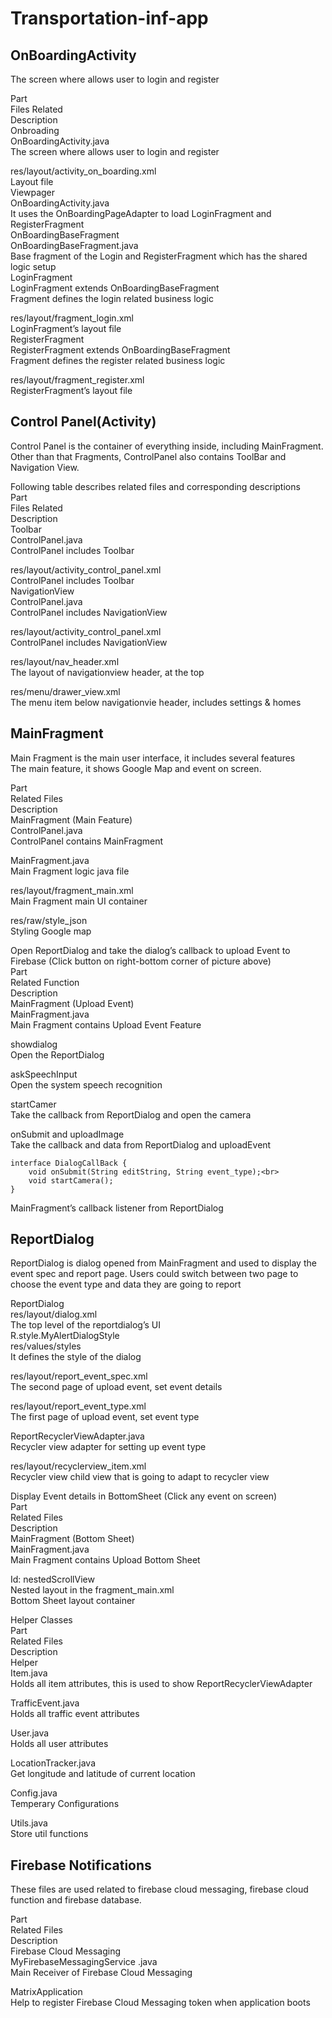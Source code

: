 # Transportation-inf-app

## OnBoardingActivity<br>
The screen where allows user to login and register<br>


Part<br>
Files Related<br>
Description<br>
Onbroading<br>
OnBoardingActivity.java<br>
The screen where allows user to login and register<br>


res/layout/activity_on_boarding.xml<br>
Layout file<br>
Viewpager<br>
OnBoardingActivity.java<br>
It uses the OnBoardingPageAdapter to load LoginFragment and RegisterFragment<br>
OnBoardingBaseFragment<br>
OnBoardingBaseFragment.java<br>
Base fragment of the Login and RegisterFragment which has the shared logic setup<br>
LoginFragment<br>
LoginFragment extends OnBoardingBaseFragment<br>
Fragment defines the login related business logic<br>


res/layout/fragment_login.xml<br>
LoginFragment’s layout file<br>
RegisterFragment<br>
RegisterFragment extends OnBoardingBaseFragment<br>
Fragment defines the register related business logic<br>


res/layout/fragment_register.xml<br>
RegisterFragment’s  layout file<br>




## Control Panel(Activity)<br>
Control Panel is the container of everything inside, including MainFragment. Other than that Fragments, ControlPanel also contains ToolBar and Navigation View.<br>

Following table describes related files and corresponding descriptions <br>
Part<br>
Files Related<br>
Description<br>
Toolbar<br>
ControlPanel.java<br>
ControlPanel includes Toolbar<br>


res/layout/activity_control_panel.xml<br>
ControlPanel includes Toolbar<br>
NavigationView<br>
ControlPanel.java<br>
ControlPanel includes NavigationView<br>


res/layout/activity_control_panel.xml<br>
ControlPanel includes NavigationView<br>


res/layout/nav_header.xml<br>
The layout of navigationview header, at the top <br>


res/menu/drawer_view.xml<br>
The menu item below navigationvie header, includes settings & homes<br>


## MainFragment<br>
Main Fragment is the main user interface, it includes several features<br>
The main feature, it shows Google Map and event on screen.<br>



Part <br>
Related Files<br>
Description<br>
MainFragment (Main Feature)<br>
ControlPanel.java<br>
ControlPanel contains MainFragment<br>


MainFragment.java<br>
Main Fragment logic java file <br>


res/layout/fragment_main.xml<br>
Main Fragment main UI container<br>


res/raw/style_json<br>
Styling Google map<br>

Open ReportDialog and take the dialog’s callback to upload Event to Firebase (Click button on right-bottom corner of picture above)<br>
Part <br>
Related Function<br>
Description<br>
MainFragment (Upload Event)<br>
MainFragment.java<br>
Main Fragment contains Upload Event Feature <br>


showdialog <br>
Open the ReportDialog<br>


askSpeechInput<br>
Open the system speech recognition <br>


startCamer<br>
Take the callback from ReportDialog and open the camera<br>


onSubmit and uploadImage<br>
Take the callback and data from ReportDialog and uploadEvent<br>


    interface DialogCallBack {
        void onSubmit(String editString, String event_type);<br>
        void startCamera();
    }


MainFragment’s callback listener from ReportDialog<br>


## ReportDialog<br>
ReportDialog is dialog opened from MainFragment and used to display the event spec and report page. Users could switch between two page to choose the event type and data they are going to report<br>

ReportDialog<br>
res/layout/dialog.xml<br>
The top level of the reportdialog’s UI<br>
R.style.MyAlertDialogStyle<br>
res/values/styles<br>
It defines the style of the dialog<br>


res/layout/report_event_spec.xml<br>
The second page of upload event, set event details<br>


res/layout/report_event_type.xml<br>
The first page of upload event, set event type<br>


ReportRecyclerViewAdapter.java<br>
Recycler view adapter for setting up event type<br>


res/layout/recyclerview_item.xml<br>
Recycler view child view that is going to adapt to recycler view<br>

Display Event details in BottomSheet (Click any event on screen)<br>
Part <br>
Related Files<br>
Description<br>
MainFragment (Bottom Sheet)<br>
MainFragment.java<br>
Main Fragment contains Upload Bottom Sheet<br>


Id: nestedScrollView<br>
Nested layout in the fragment_main.xml<br>
Bottom Sheet layout container<br>



Helper Classes<br>
Part <br>
Related Files<br>
Description<br>
Helper<br>
Item.java<br>
Holds all item attributes, this is used to show ReportRecyclerViewAdapter<br>


TrafficEvent.java<br>
Holds all traffic event attributes<br>


User.java<br>
Holds all user attributes<br>


LocationTracker.java<br>
Get longitude and latitude of current location<br>


Config.java<br>
Temperary Configurations <br>


Utils.java<br>
Store util functions<br>


## Firebase Notifications<br>
These files are used related to firebase cloud messaging, firebase cloud function and firebase database.<br>

Part <br>
Related Files<br>
Description<br>
Firebase Cloud Messaging<br>
MyFirebaseMessagingService
.java<br>
Main Receiver of Firebase Cloud Messaging<br>


MatrixApplication<br>
Help to register Firebase Cloud Messaging token when application boots<br>





